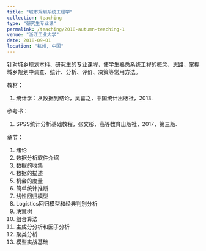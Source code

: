 ```yaml
---
title: "城市规划系统工程学"
collection: teaching
type: "研究生专业课"
permalink: /teaching/2018-autumn-teaching-1
venue: "浙江工业大学"
date: 2018-09-01
location: "杭州, 中国"
---
```


针对城乡规划本科、研究生的专业课程，使学生熟悉系统工程的概念、思路，掌握城乡规划中调查、统计、分析、评价、决策等常用方法。

教材：

1. 统计学：从数据到结论，吴喜之，中国统计出版社，2013.

参考书：

1. SPSS统计分析基础教程，张文彤，高等教育出版社，2017，第三版.

章节：

1. 绪论
2. 数据分析软件介绍
3. 数据的收集
4. 数据的描述
5. 机会的度量
6. 简单统计推断
7. 线性回归模型
8. Logistics回归模型和经典判别分析
9. 决策树
10. 组合算法
11. 主成分分析和因子分析
12. 聚类分析
13. 模型实战基础